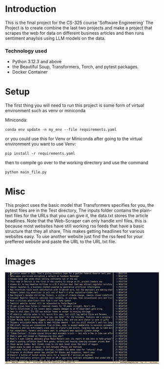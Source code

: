 # Introduction
This is the final project for the CS-325 course 'Software Engineering' 
The Project is to create combine the last two projects and make a project that scrapes the web for data
on different business articles and then runs sentiment anaylsis using LLM models on the data. 

### Technology used
- Python 3.12.3 and above
- the Beautiful Soup, Transformers, Torch, and pytest packages.
- Docker Container

# Setup
The first thing you will need to run this project is some form of virtual environment such as venv or miniconda

Miniconda:
``` python3
conda env update -n my_env --file requirements.yaml
```
or you could use this for Venv or Miniconda after going to the virtual environment you want to use
Venv:
``` python3
pip install -r requirements.yaml
```

then to compile go over to the working directory and use the command

```python3
python main_file.py
```

# Misc
This project uses the basic model that Transformers specifies for you, the pytest files are in the Test directory,
The inputs folder contains the plain-text files for the URLs that you can give it, the data.txt stores the article
headlines. Note that the Web-Scraper can only handle xml files, this is because most websites have still working rss feeds
that have a basic structure that they all share, This makes getting headlines for various websites easy.
To use another website just find the rss feed for your preffered website and paste the URL to the URL.txt file.

# Images
![outputs](https://github.com/ZuggRugg/CS_325_Project_1/blob/final/img/Outputs.png)
